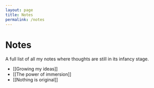 ```yaml
---
layout: page
title: Notes
permalink: /notes
---
```


# Notes

A full list of all my notes where thoughts are still in its infancy stage.

- [[Growing my ideas]]
- [[The power of immersion]]
- [[Nothing is original]]

<style>
  .wrapper {
    max-width: 44em;
  }
</style>